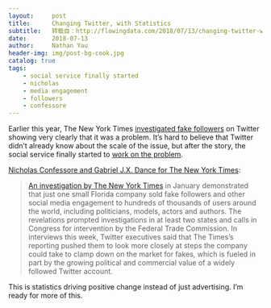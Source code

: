 ```yaml
---
layout:     post
title:      Changing Twitter, with Statistics
subtitle:   转载自：http://flowingdata.com/2018/07/13/changing-twitter-with-statistics/
date:       2018-07-13
author:     Nathan Yau
header-img: img/post-bg-cook.jpg
catalog: true
tags:
    - social service finally started
    - nicholas
    - media engagement
    - followers
    - confessore
---
```


Earlier this year, The New York Times [investigated fake followers](https://www.nytimes.com/interactive/2018/01/27/technology/social-media-bots.html) on Twitter showing very clearly that it was a problem. It’s hard to believe that Twitter didn’t already know about the scale of the issue, but after the story, the social service finally started to [work on the problem](https://blog.twitter.com/official/en_us/topics/company/2018/how-twitter-is-fighting-spam-and-malicious-automation.html).

[Nicholas Confessore and Gabriel J.X. Dance for The New York Times](https://www.nytimes.com/2018/07/11/technology/twitter-fake-followers.html):

> [An investigation by The New York Times](https://www.nytimes.com/interactive/2018/01/27/technology/social-media-bots.html) in January demonstrated that just one small Florida company sold fake followers and other social media engagement to hundreds of thousands of users around the world, including politicians, models, actors and authors. The revelations prompted investigations in at least two states and calls in Congress for intervention by the Federal Trade Commission. In interviews this week, Twitter executives said that The Times’s reporting pushed them to look more closely at steps the company could take to clamp down on the market for fakes, which is fueled in part by the growing political and commercial value of a widely followed Twitter account.

This is statistics driving positive change instead of just advertising. I’m ready for more of this.
